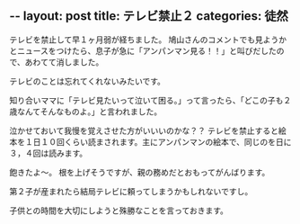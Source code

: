 --
layout: post
title: テレビ禁止２
categories: 徒然
--

テレビを禁止して早１ヶ月弱が経ちました。
鳩山さんのコメントでも見ようかとニュースをつけたら、息子が急に「アンパンマン見る！！」と叫びだしたので、あわてて消しました。

テレビのことは忘れてくれないみたいです。

知り合いママに「テレビ見たいって泣いて困る。」って言ったら、「どこの子も２歳なんてそんなものよ。」と言われました。

泣かせておいて我慢を覚えさせた方がいいいのかな？？
テレビを禁止すると絵本を１日１０回くらい読まされます。主にアンパンマンの絵本で、同じのを日に３，４回は読みます。

飽きたよ～。
根を上げそうですが、親の務めだとおもってがんばります。

第２子が産まれたら結局テレビに頼ってしまうかもしれないですし。

子供との時間を大切にしようと殊勝なことを言っておきます。
